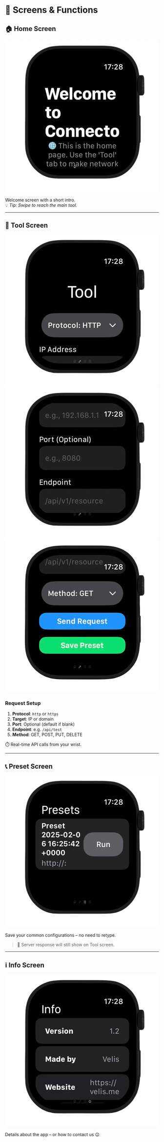 # 📸 Screens & Functions

## 🏠 Home Screen

![Home Screen](https://github.com/VelisCore/Connecto/blob/main/preview/assets/Capture_d_%C3%A9cran_2025-02-06_%C3%A0_17.28.17-removebg-preview.png?raw=true)

Welcome screen with a short intro.  
💡 _Tip: Swipe to reach the main tool._

---

## 🔧 Tool Screen

![Tool 1](https://github.com/VelisCore/Connecto/blob/main/preview/assets/Capture_d_%C3%A9cran_2025-02-06_%C3%A0_17.28.29-removebg-preview.png?raw=true)  
![Tool 2](https://github.com/VelisCore/Connecto/blob/main/preview/assets/Capture_d_%C3%A9cran_2025-02-06_%C3%A0_17.28.36-removebg-preview.png?raw=true)  
![Tool 3](https://github.com/VelisCore/Connecto/blob/main/preview/assets/Capture_d_%C3%A9cran_2025-02-06_%C3%A0_17.28.42-removebg-preview.png?raw=true)

### Request Setup

1. **Protocol**: `http` or `https`  
2. **Target**: IP or domain  
3. **Port**: Optional (default if blank)  
4. **Endpoint**: e.g. `/api/test`  
5. **Method**: GET, POST, PUT, DELETE

⏱️ Real-time API calls from your wrist.

---

## 📞 Preset Screen

![Presets](https://github.com/VelisCore/Connecto/blob/main/preview/assets/Capture_d_%C3%A9cran_2025-02-06_%C3%A0_17.28.47-removebg-preview.png?raw=true)

Save your common configurations – no need to retype.

> 🔁 Server response will still show on Tool screen.

---

## ℹ️ Info Screen

![Info](https://github.com/VelisCore/Connecto/blob/main/preview/assets/Capture_d_%C3%A9cran_2025-02-06_%C3%A0_17.28.51-removebg-preview.png?raw=true)

Details about the app – or how to contact us 😉
